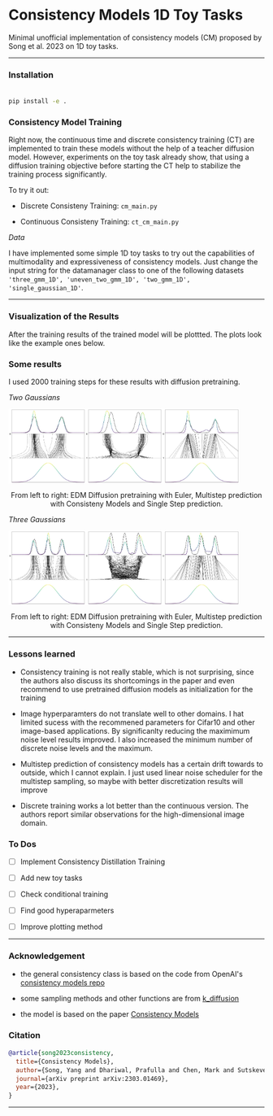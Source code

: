 # Consistency Models 1D Toy Tasks
Minimal unofficial implementation of consistency models (CM) proposed by Song et al. 2023 on 1D toy tasks.

---

### Installation

```bash

pip install -e .

```

### Consistency Model Training

Right now, the continuous time and discrete consistency training (CT) are implemented to train these models without the help of a teacher diffusion model. However, experiments on the toy task already show, that using a diffusion training objective before starting the CT help to stabilize the training process significantly. 

To try it out:

- Discrete Consisteny Training: ```cm_main.py```

- Continuous Consisteny Training: ```ct_cm_main.py```


*Data*

I have implemented some simple 1D toy tasks to try out the capabilities of multimodality and expressiveness of consistency models. Just change the input string for the datamanager class to one of the following datasets ```'three_gmm_1D', 'uneven_two_gmm_1D', 'two_gmm_1D', 'single_gaussian_1D'```.

---

### Visualization of the Results

After the training results of the trained model will be plottted. The plots look like the example ones below. 

### Some results 

I used 2000 training steps for these results with diffusion pretraining. 

*Two Gaussians*

<div style="display:flex">
  <img src="./images/cm_euler_epochs_3000_two_g.png" width="30%" />
  <img src="./images/cm_multistep_epochs_3000_two_g.png" width="30%" />
  <img src="./images/cm_onestep_epochs_3000_two_g.png" width="30%" />
</div>
<p style="text-align:center">From left to right: EDM Diffusion pretraining with Euler, Multistep prediction with Consisteny Models and Single Step prediction.</p>

*Three Gaussians*
<div style="display:flex">
  <img src="./images/cm_euler_epochs_2001.png" width="30%" />
  <img src="./images/cm_multistep_epochs_2001.png" width="30%" />
  <img src="./images/cm_onestep_epochs_2001.png" width="30%" />
</div>
<p style="text-align:center">From left to right: EDM Diffusion pretraining with Euler, Multistep prediction with Consisteny Models and Single Step prediction.</p>

--- 

### Lessons learned

- Consistency training is not really stable, which is not surprising, since the authors also discuss its shortcomings in the paper and even recommend to use pretrained diffusion models as initialization for the training

- Image hyperparamters do not translate well to other domains. I hat limited sucess with the recommened parameters for Cifar10 and other image-based applications. By significanlty reducing the maximimum noise level results improved. I also increased the minimum number of discrete noise levels and the maximum. 

- Multistep prediction of consistency models has a certain drift towards to outside, which I cannot explain. I just used linear noise scheduler for the multistep sampling, so maybe with better discretization results will improve

- Discrete training works a lot better than the continuous version. The authors report similar observations for the high-dimensional image domain. 


### To Dos

 - [ ] Implement Consistency Distillation Training
 - [ ] Add new toy tasks
 - [ ] Check conditional training 
 - [ ] Find good hyperaparmeters
 - [ ] Improve plotting method 


--- 

### Acknowledgement

- the general consistency class is based on the code from OpenAI's [consistency models repo](https://github.com/openai/consistency_models)

- some sampling methods and other functions are from [k_diffusion](https://github.com/crowsonkb/k-diffusion)

- the model is based on the paper [Consistency Models](https://arxiv.org/pdf/2303.01469.pdf)

### Citation


```bibtex
@article{song2023consistency,
  title={Consistency Models},
  author={Song, Yang and Dhariwal, Prafulla and Chen, Mark and Sutskever, Ilya},
  journal={arXiv preprint arXiv:2303.01469},
  year={2023},
}
```

---